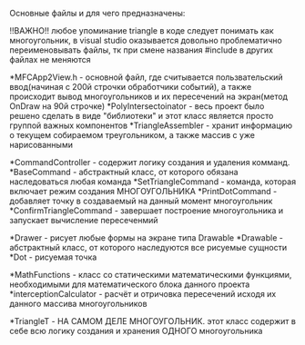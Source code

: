 Основные файлы и для чего предназначены:

!!ВАЖНО!! любое упоминание triangle в коде следует понимать как многоугольник, в visual studio оказывается довольно проблематично переименовывать файлы, тк при смене названия #include в других файлах не меняются

*MFCApp2View.h - основной файл, где считывается пользвательский ввод(начиная с 200й строчки обработчики событий), а также происходит вывод многоугольников и их пересечений на экран(метод OnDraw на 90й строчке)
*PolyIntersectoinator - весь проект было решено сделать в виде "библиотеки" и этот класс является просто группой важных компонентов
*TriangleAssembler - хранит информацию о текущем собираемом треугольником, а также массив с уже нарисованными

*CommandController - содержит логику создания и удаления комманд.
*BaseCommand - абстрактный класс, от которого обязана наследоваться любая команда
*SetTriangleCommand - команда, которая включает режим создания МНОГОУГОЛЬНИКА
*PrintDotCommand - добавляет точку в создаваемый на данный момент многоугольник
*ConfirmTriangleCommand - завершает построение многоугольника и запускает вычисление пересеченмий

*Drawer - рисует любые формы на экране типа Drawable
*Drawable - абстрактный класс, от которого наследуются все рисуемые сущности
*Dot - рисуемая точка

*MathFunctions - класс со статическими математическими функциями, необходимыми для математического блока данного проекта
*interceptionCalculator - расчёт и отричовка пересечений исходя их данного массива многоугольников

*TriangleT - НА САМОМ ДЕЛЕ МНОГОУГОЛЬНИК. этот класс содержит в себе всю логику создания и хранения ОДНОГО многоугольника


